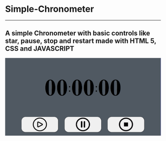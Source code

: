 # Simple-Chronometer
---
A simple Chronometer with basic controls like star, pause, stop and restart made with HTML 5, CSS and JAVASCRIPT
---
![Interface img](/img/interface.png)


